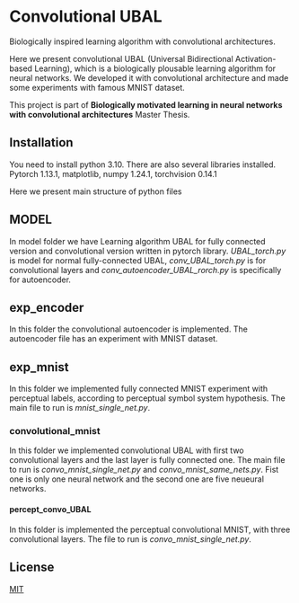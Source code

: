 # Convolutional UBAL
Biologically inspired learning algorithm with convolutional architectures.

Here we present convolutional UBAL (Universal Bidirectional Activation-based Learning), which is a biologically plousable learning algorithm for neural networks. We developed it with convolutional architecture and made some experiments with famous MNIST dataset.

This project is part of **Biologically motivated learning in neural networks with convolutional architectures** Master Thesis.

## Installation
You need to install python 3.10. There are also several libraries installed. Pytorch 1.13.1, matplotlib, numpy 1.24.1, torchvision 0.14.1

Here we present main structure of python files
## MODEL
 In model folder we have Learning algorithm UBAL for fully connected version and convolutional version written in pytorch library. _UBAL_torch.py_ is model for normal fully-connected UBAL,  _conv_UBAL_torch.py_ is for convolutional layers and _conv_autoencoder_UBAL_rorch.py_ is specifically for autoencoder.
 
## exp_encoder
In this folder the convolutional autoencoder is implemented. The autoencoder file has an experiment with MNIST dataset.

## exp_mnist
In this folder we implemented fully connected MNIST experiment with perceptual labels, according to perceptual symbol system hypothesis. The main file to run is _mnist_single_net.py_.
### convolutional_mnist

In this folder we implemented convolutional UBAL with first two convolutional layers and the last layer is fully connected one. The main file to run is _convo_mnist_single_net.py_ and _convo_mnist_same_nets.py_. Fist one is only one neural network and the second one are five neueural networks. 

#### percept_convo_UBAL

In this folder is implemented the perceptual convolutional MNIST, with three convolutional layers. The file to run is _convo_mnist_single_net.py_.
 
 
 
 ## License

[MIT](https://choosealicense.com/licenses/mit/)
